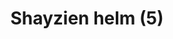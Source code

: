 ---
layout: item
title: Shayzien helm (5)
item-id: 13379
datatable: true
id: 13379
name: "Shayzien helm (5)"
members: true
lowalch: 28
highalch: 42
examine: "Dress like a tier 5 Shayzien soldier."
monsters:
  - id: 6913
    name: "Soldier (tier 5)"
    members: true
    combat_level: 99
    wiki_url: "https://oldschool.runescape.wiki/w/Soldier_(tier_5)"
    drops:
      - quantity: "1"
        rarity: 1
    image: ""
---